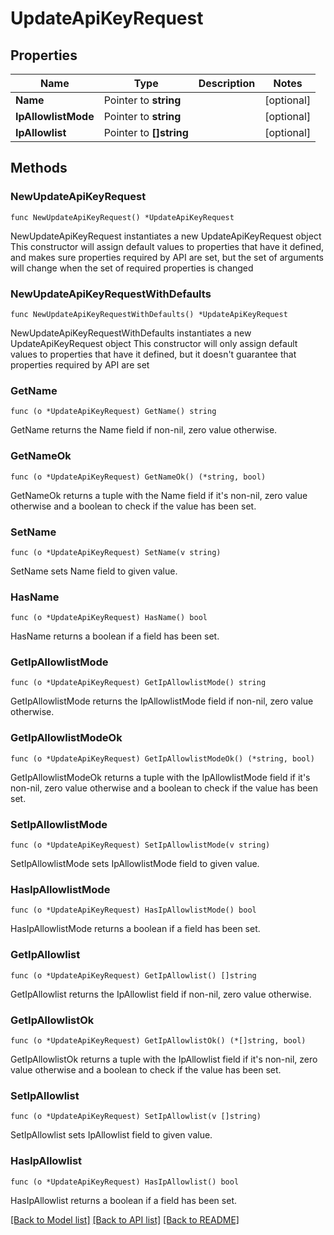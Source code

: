 # UpdateApiKeyRequest

## Properties

Name | Type | Description | Notes
------------ | ------------- | ------------- | -------------
**Name** | Pointer to **string** |  | [optional] 
**IpAllowlistMode** | Pointer to **string** |  | [optional] 
**IpAllowlist** | Pointer to **[]string** |  | [optional] 

## Methods

### NewUpdateApiKeyRequest

`func NewUpdateApiKeyRequest() *UpdateApiKeyRequest`

NewUpdateApiKeyRequest instantiates a new UpdateApiKeyRequest object
This constructor will assign default values to properties that have it defined,
and makes sure properties required by API are set, but the set of arguments
will change when the set of required properties is changed

### NewUpdateApiKeyRequestWithDefaults

`func NewUpdateApiKeyRequestWithDefaults() *UpdateApiKeyRequest`

NewUpdateApiKeyRequestWithDefaults instantiates a new UpdateApiKeyRequest object
This constructor will only assign default values to properties that have it defined,
but it doesn't guarantee that properties required by API are set

### GetName

`func (o *UpdateApiKeyRequest) GetName() string`

GetName returns the Name field if non-nil, zero value otherwise.

### GetNameOk

`func (o *UpdateApiKeyRequest) GetNameOk() (*string, bool)`

GetNameOk returns a tuple with the Name field if it's non-nil, zero value otherwise
and a boolean to check if the value has been set.

### SetName

`func (o *UpdateApiKeyRequest) SetName(v string)`

SetName sets Name field to given value.

### HasName

`func (o *UpdateApiKeyRequest) HasName() bool`

HasName returns a boolean if a field has been set.

### GetIpAllowlistMode

`func (o *UpdateApiKeyRequest) GetIpAllowlistMode() string`

GetIpAllowlistMode returns the IpAllowlistMode field if non-nil, zero value otherwise.

### GetIpAllowlistModeOk

`func (o *UpdateApiKeyRequest) GetIpAllowlistModeOk() (*string, bool)`

GetIpAllowlistModeOk returns a tuple with the IpAllowlistMode field if it's non-nil, zero value otherwise
and a boolean to check if the value has been set.

### SetIpAllowlistMode

`func (o *UpdateApiKeyRequest) SetIpAllowlistMode(v string)`

SetIpAllowlistMode sets IpAllowlistMode field to given value.

### HasIpAllowlistMode

`func (o *UpdateApiKeyRequest) HasIpAllowlistMode() bool`

HasIpAllowlistMode returns a boolean if a field has been set.

### GetIpAllowlist

`func (o *UpdateApiKeyRequest) GetIpAllowlist() []string`

GetIpAllowlist returns the IpAllowlist field if non-nil, zero value otherwise.

### GetIpAllowlistOk

`func (o *UpdateApiKeyRequest) GetIpAllowlistOk() (*[]string, bool)`

GetIpAllowlistOk returns a tuple with the IpAllowlist field if it's non-nil, zero value otherwise
and a boolean to check if the value has been set.

### SetIpAllowlist

`func (o *UpdateApiKeyRequest) SetIpAllowlist(v []string)`

SetIpAllowlist sets IpAllowlist field to given value.

### HasIpAllowlist

`func (o *UpdateApiKeyRequest) HasIpAllowlist() bool`

HasIpAllowlist returns a boolean if a field has been set.


[[Back to Model list]](../README.md#documentation-for-models) [[Back to API list]](../README.md#documentation-for-api-endpoints) [[Back to README]](../README.md)


